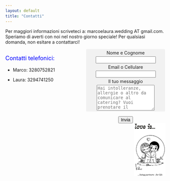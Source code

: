 ```yaml
---
layout: default
title: "Contatti"
---
```



<style>
        fieldset{
            background-color: #f1f1f1;
            border: none;
            border-radius: 2px;
            margin-bottom: 15px;
            overflow: hidden;
            padding: 0 .625em;
        }

        label{
            cursor: pointer;
            display: inline-block;
            padding: 3px 6px;
            text-align: center;
            width: 150px;
            vertical-align: top;
        }

        input{
            font-size: inherit;
        }
    </style>
Per maggiori informazioni scriveteci a: marcoelaura.wedding AT gmail.com.
Speriamo di averti con noi nel nostro giorno speciale! Per qualsiasi domanda, non esitare a contattarci!    
  <div style="width:50%; float: left; display: inline-block;"><p style="color:blue;font-size:18px;">Contatti telefonici:</p>  
<ul>
<li><p>Marco: 3280752821</p></li>
<li><p>Laura: 3294741250</p></li>
</ul>  
</div>
  <div style="width:50%; float: left; display: inline-block;"><center>
<form id="fs-frm" name="simple-contact-form" accept-charset="utf-8" action="https://formspree.io/f/{form_id}" method="post">
  <fieldset id="fs-frm-inputs">
    <label for="full-name">Nome e Cognome</label>
    <input type="text" name="name" id="full-name" placeholder="" required="">
    <label for="email-address">Email o Cellulare</label>
    <input type="email" name="_replyto" id="email-address" placeholder="" required="">
    <label for="message">Il tuo messaggio</label>
    <textarea rows="5" name="message" id="message" placeholder="Hai intolleranze, allergie o altro da comunicare al catering? Vuoi prenotare il pernottamento?" required=""></textarea>
    <input type="hidden" name="_subject" id="email-subject" value="Contact Form Submission">
  </fieldset>
  <input type="submit" value="Invia">
</form>
</center>

</div>
    
<div>
<img align="right" src="/Contatti/loveis.jpeg" width="100"> 
</div>
